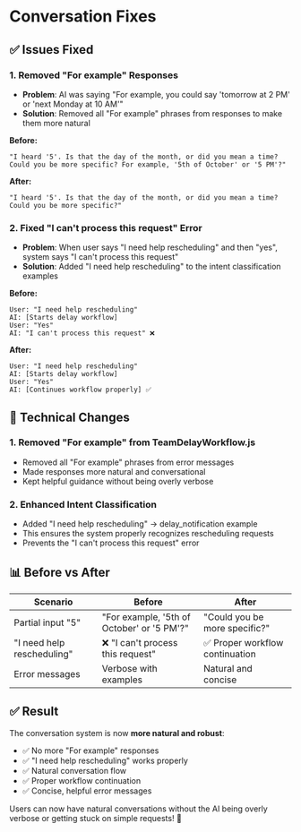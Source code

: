 # Conversation Fixes

## ✅ **Issues Fixed**

### **1. Removed "For example" Responses**
- **Problem**: AI was saying "For example, you could say 'tomorrow at 2 PM' or 'next Monday at 10 AM'"
- **Solution**: Removed all "For example" phrases from responses to make them more natural

**Before:**
```
"I heard '5'. Is that the day of the month, or did you mean a time? Could you be more specific? For example, '5th of October' or '5 PM'?"
```

**After:**
```
"I heard '5'. Is that the day of the month, or did you mean a time? Could you be more specific?"
```

### **2. Fixed "I can't process this request" Error**
- **Problem**: When user says "I need help rescheduling" and then "yes", system says "I can't process this request"
- **Solution**: Added "I need help rescheduling" to the intent classification examples

**Before:**
```
User: "I need help rescheduling"
AI: [Starts delay workflow]
User: "Yes" 
AI: "I can't process this request" ❌
```

**After:**
```
User: "I need help rescheduling"
AI: [Starts delay workflow]
User: "Yes"
AI: [Continues workflow properly] ✅
```

## 🔧 **Technical Changes**

### **1. Removed "For example" from TeamDelayWorkflow.js**
- Removed all "For example" phrases from error messages
- Made responses more natural and conversational
- Kept helpful guidance without being overly verbose

### **2. Enhanced Intent Classification**
- Added "I need help rescheduling" → delay_notification example
- This ensures the system properly recognizes rescheduling requests
- Prevents the "I can't process this request" error

## 📊 **Before vs After**

| **Scenario** | **Before** | **After** |
|--------------|------------|-----------|
| Partial input "5" | "For example, '5th of October' or '5 PM'?" | "Could you be more specific?" |
| "I need help rescheduling" | ❌ "I can't process this request" | ✅ Proper workflow continuation |
| Error messages | Verbose with examples | Natural and concise |

## ✅ **Result**

The conversation system is now **more natural and robust**:
- ✅ No more "For example" responses
- ✅ "I need help rescheduling" works properly
- ✅ Natural conversation flow
- ✅ Proper workflow continuation
- ✅ Concise, helpful error messages

Users can now have natural conversations without the AI being overly verbose or getting stuck on simple requests! 🎉

